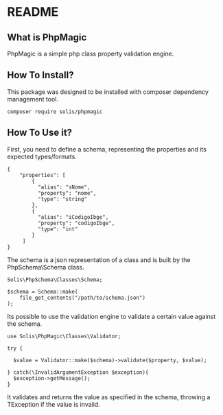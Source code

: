 # README

## What is PhpMagic
PhpMagic is a simple php class property validation engine.

## How To Install?
This package was designed to be installed with composer dependency management tool.

```
composer require solis/phpmagic
``` 

## How To Use it?
First, you need to define a schema, representing the properties and its expected types/formats. 

```
{
    "properties": [
        {
          "alias": "sNome",
          "property": "nome",
          "type": "string"
        },
        {
          "alias": "iCodigoIbge",
          "property": "codigoIbge",
          "type": "int"
        }
     ]
}
```

The schema is a json representation of a class and is built by the PhpSchema\Schema class.

```
Solis\PhpSchema\Classes\Schema;

$schema = Schema::make(
    file_get_contents("/path/to/schema.json")
);
```

Its possible to use the validation engine to validate a certain value against the schema.

```
use Solis\PhpMagic\Classes\Validator;

try {

  $value = Validator::make($schema)->validate($property, $value);

} catch(\InvalidArgumentException $exception){
  $exception->getMessage();  
}
```

It validates and returns the value as specified in the schema, throwing a TException if the value is invalid.
